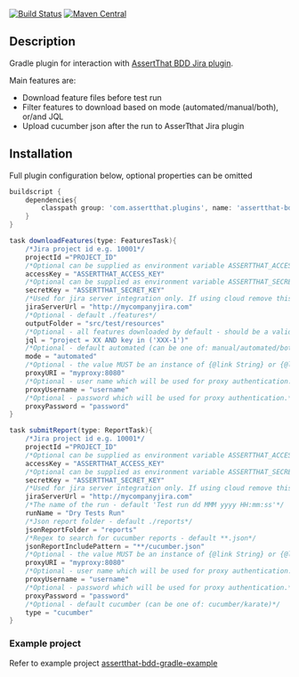 [![Build Status](https://travis-ci.org/assertthat/assertthat-bdd-maven-plugin.svg?branch=master)](https://travis-ci.org/assertthat/assertthat-bdd-gradle-tasks)
[![Maven Central](https://maven-badges.herokuapp.com/maven-central/com.assertthat.plugins/assertthat-bdd-gradle-tasks/badge.svg)](https://maven-badges.herokuapp.com/maven-central/com.assertthat.plugins/assertthat-bdd-gradle-tasks)

## Description

Gradle plugin for interaction with [AssertThat BDD Jira plugin](https://marketplace.atlassian.com/apps/1219033/assertthat-bdd-test-management-in-jira?hosting=cloud&tab=overview).

Main features are:

- Download feature files before test run
- Filter features to download based on mode (automated/manual/both), or/and JQL
- Upload cucumber json after the run to AsserTthat Jira plugin

## Installation

Full plugin configuration below, optional properties can be omitted

```groovy
buildscript {
    dependencies{
        classpath group: 'com.assertthat.plugins', name: 'assertthat-bdd-gradle-tasks', version: '1.3'
    }
}

task downloadFeatures(type: FeaturesTask){
    /*Jira project id e.g. 10001*/
    projectId ="PROJECT_ID"
    /*Optional can be supplied as environment variable ASSERTTHAT_ACCESS_KEY*/
    accessKey = "ASSERTTHAT_ACCESS_KEY"
    /*Optional can be supplied as environment variable ASSERTTHAT_SECRET_KEY*/
    secretKey = "ASSERTTHAT_SECRET_KEY"
    /*Used for jira server integration only. If using cloud remove this option*/
    jiraServerUrl = "http://mycompanyjira.com"
    /*Optional - default ./features*/
    outputFolder = "src/test/resources"
    /*Optional - all features downloaded by default - should be a valid JQL*/
    jql = "project = XX AND key in ('XXX-1')"
    /*Optional - default automated (can be one of: manual/automated/both)*/
    mode = "automated"
    /*Optional - the value MUST be an instance of {@link String} or {@link java.net.URI}.*/
    proxyURI = "myproxy:8080"
    /*Optional - user name which will be used for proxy authentication.*/
    proxyUsername = "username"
    /*Optional - password which will be used for proxy authentication.*/
    proxyPassword = "password"
}

task submitReport(type: ReportTask){
    /*Jira project id e.g. 10001*/
    projectId ="PROJECT_ID"
    /*Optional can be supplied as environment variable ASSERTTHAT_ACCESS_KEY*/
    accessKey = "ASSERTTHAT_ACCESS_KEY"
    /*Optional can be supplied as environment variable ASSERTTHAT_SECRET_KEY*/
    secretKey = "ASSERTTHAT_SECRET_KEY"
    /*Used for jira server integration only. If using cloud remove this option*/
    jiraServerUrl = "http://mycompanyjira.com"    
    /*The name of the run - default 'Test run dd MMM yyyy HH:mm:ss'*/
    runName = "Dry Tests Run"
    /*Json report folder - default ./reports*/
    jsonReportFolder = "reports"
    /*Regex to search for cucumber reports - default **.json*/
    jsonReportIncludePattern = "**/cucumber.json"
    /*Optional - the value MUST be an instance of {@link String} or {@link java.net.URI}.*/
    proxyURI = "myproxy:8080"
    /*Optional - user name which will be used for proxy authentication.*/
    proxyUsername = "username"
    /*Optional - password which will be used for proxy authentication.*/
    proxyPassword = "password"
    /*Optional - default cucumber (can be one of: cucumber/karate)*/
    type = "cucumber"
}

```

### Example project 

Refer to example project [assertthat-bdd-gradle-example](https://github.com/assertthat/assertthat-bdd-gradle-example)

